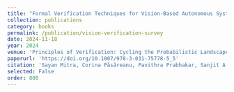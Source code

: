```yaml
---
title: "Formal Verification Techniques for Vision-Based Autonomous Systems – A Survey"
collection: publications
category: books
permalink: /publication/vision-verification-survey
date: 2024-11-18
year: 2024
venue: 'Principles of Verification: Cycling the Probabilistic Landscape - Essays Dedicated to Joost-Pieter Katoen on the Occasion of his 60th Birthday, 2024'
paperurl: 'https://doi.org/10.1007/978-3-031-75778-5_5'
citation: 'Sayan Mitra, Corina Păsăreanu, Pavithra Prabhakar, Sanjit A. Seshia, Ravi Mangal, Yangge Li, Christopher Watson, Divya Gopinath, Huafeng Yu. "Formal Verification Techniques for Vision-Based Autonomous Systems – A Survey." In <i>Principles of Verification: Cycling the Probabilistic Landscape: Essays Dedicated to Joost-Pieter Katoen on the Occasion of his 60th Birthday</i>, 2024.'
selected: False
order: 800
---
```

